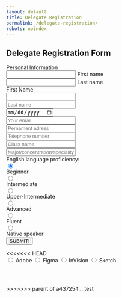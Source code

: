 ```yaml
---
layout: default
title: Delegate Registration
permalink: /delegate-registration/
robots: noindex
---
```

<h2>Delegate Registration Form</h2>
Personal Information
<form method="POST" action="https://formspree.io/cymun2019.official@gmail.com">
	   <div class="group">      
    <input type="text" required name="firstname">
      <span class="highlight"></span>
      <span class="bar"></span>
     <label>First name</label>
   </div>
   <div class="group">      
    <input type="text" required name="lastname">
    <span class="highlight"></span>
    <span class="bar"></span>
   <label>Last name</label>
   </div>
	<label for="firstname">First Name</label>
<input style="display: block;" type="text" id="firstname" name="firstname">

<input style="display: block;" type="text" name="lastname" placeholder="Last name">
<input style="display: block;" type="date" class="form-control" name="dateofbirth" placeholder="Date of Birth">
  <input style="display: block;" type="email" name="email" placeholder="Your email">
  <input style="display: block;" type="text" name="adress" placeholder="Pernament adress">
  <input style="display: block;" type="text" name="phone" placeholder="Telephone number">
  <input style="display: block;" type="text" name="class" placeholder="Class name">
  <input style="display: block;" type="text" name="speciality" placeholder="Major/concentration/speciality">
  English language proficiency:
  <input style="display: block;" type="radio" name="englishlevel" value="Beginner" checked> Beginner<br>
  <input style="display: block;" type="radio" name="englishlevel" value="Intermediate"> Intermediate<br>
  <input style="display: block;" type="radio" name="englishlevel" value="upper"> Upper-Intermediate
  <input style="display: block;" type="radio" name="englishlevel" value="Advanced"> Advanced
  <input style="display: block;" type="radio" name="englishlevel" value="Fluent"> Fluent
  <input style="display: block;" type="radio" name="englishlevel" value="Native"> Native speaker
  <button style="display: block;" type="submit">SUBMIT!</button>
</form>
<<<<<<< HEAD
<div class="cntr">
  
  <label for="opt1" class="radio">
    <input type="radio" name="rdo" id="opt1" class="hidden"/>
    <span class="label"></span>Adobe
  </label>
  
  <label for="opt2" class="radio">
    <input type="radio" name="rdo" id="opt2" class="hidden"/>
    <span class="label"></span>Figma
  </label>
  
  <label for="opt3" class="radio">
    <input type="radio" name="rdo" id="opt3" class="hidden"/>
    <span class="label"></span>InVision
  </label>
  
  <label for="opt4" class="radio">
    <input type="radio" name="rdo" id="opt4" class="hidden"/>
    <span class="label"></span>Sketch
  </label>
  
</div>

<!-- dribbble -->
<a class="credit" href="https://dribbble.com/shots/4647673-Material-Design-Radio-Buttons" target="_blank"><img src="https://cdn.dribbble.com/assets/logo-footer-hd-a05db77841b4b27c0bf23ec1378e97c988190dfe7d26e32e1faea7269f9e001b.png" alt=""></a>
=======
<div class="container">
>>>>>>> parent of a437254... test
